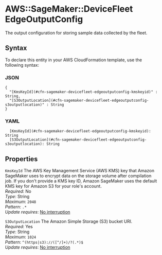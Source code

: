 # AWS::SageMaker::DeviceFleet EdgeOutputConfig<a name="aws-properties-sagemaker-devicefleet-edgeoutputconfig"></a>

The output configuration for storing sample data collected by the fleet\.

## Syntax<a name="aws-properties-sagemaker-devicefleet-edgeoutputconfig-syntax"></a>

To declare this entity in your AWS CloudFormation template, use the following syntax:

### JSON<a name="aws-properties-sagemaker-devicefleet-edgeoutputconfig-syntax.json"></a>

```
{
  "[KmsKeyId](#cfn-sagemaker-devicefleet-edgeoutputconfig-kmskeyid)" : String,
  "[S3OutputLocation](#cfn-sagemaker-devicefleet-edgeoutputconfig-s3outputlocation)" : String
}
```

### YAML<a name="aws-properties-sagemaker-devicefleet-edgeoutputconfig-syntax.yaml"></a>

```
  [KmsKeyId](#cfn-sagemaker-devicefleet-edgeoutputconfig-kmskeyid): String
  [S3OutputLocation](#cfn-sagemaker-devicefleet-edgeoutputconfig-s3outputlocation): String
```

## Properties<a name="aws-properties-sagemaker-devicefleet-edgeoutputconfig-properties"></a>

`KmsKeyId`  <a name="cfn-sagemaker-devicefleet-edgeoutputconfig-kmskeyid"></a>
The AWS Key Management Service \(AWS KMS\) key that Amazon SageMaker uses to encrypt data on the storage volume after compilation job\. If you don't provide a KMS key ID, Amazon SageMaker uses the default KMS key for Amazon S3 for your role's account\.  
*Required*: No  
*Type*: String  
*Maximum*: `2048`  
*Pattern*: `.*`  
*Update requires*: [No interruption](https://docs.aws.amazon.com/AWSCloudFormation/latest/UserGuide/using-cfn-updating-stacks-update-behaviors.html#update-no-interrupt)

`S3OutputLocation`  <a name="cfn-sagemaker-devicefleet-edgeoutputconfig-s3outputlocation"></a>
The Amazon Simple Storage \(S3\) bucket URI\.  
*Required*: Yes  
*Type*: String  
*Maximum*: `1024`  
*Pattern*: `^(https|s3)://([^/]+)/?(.*)$`  
*Update requires*: [No interruption](https://docs.aws.amazon.com/AWSCloudFormation/latest/UserGuide/using-cfn-updating-stacks-update-behaviors.html#update-no-interrupt)